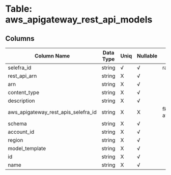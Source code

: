 # Table: aws_apigateway_rest_api_models

## Columns 

|  Column Name   |  Data Type  | Uniq | Nullable | Description | 
|  ----  | ----  | ----  | ----  | ---- | 
| selefra_id | string | √ | √ | random id | 
| rest_api_arn | string | X | √ |  | 
| arn | string | X | √ |  | 
| content_type | string | X | √ |  | 
| description | string | X | √ |  | 
| aws_apigateway_rest_apis_selefra_id | string | X | X | fk to aws_apigateway_rest_apis.selefra_id | 
| schema | string | X | √ |  | 
| account_id | string | X | √ |  | 
| region | string | X | √ |  | 
| model_template | string | X | √ |  | 
| id | string | X | √ |  | 
| name | string | X | √ |  | 


